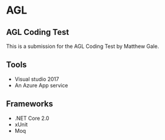# AGL
## AGL Coding Test
This is a submission for the AGL Coding Test by Matthew Gale.

## Tools
* Visual studio 2017
* An Azure App service

## Frameworks
* .NET Core 2.0
* xUnit
* Moq
